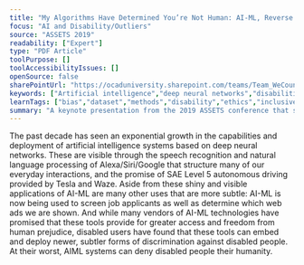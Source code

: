 ```yaml
---
title: "My Algorithms Have Determined You’re Not Human: AI-ML, Reverse Turing-Tests, and the Disability Experience"
focus: "AI and Disability/Outliers"
source: "ASSETS 2019"
readability: ["Expert"]
type: "PDF Article"
toolPurpose: []
toolAccessibilityIssues: []
openSource: false
sharePointUrl: "https://ocaduniversity.sharepoint.com/teams/Team_WeCount/Shared%20Documents/Resources%20and%20Tools/Literature%20(curated)/My%20Algorithms%20Have%20Determined%20You're%20Not%20Human.pdf"
keywords: ["Artificial intelligence","deep neural networks","disabilities","race","bias"]
learnTags: ["bias","dataset","methods","disability","ethics","inclusivePractice","machineLearning","smallData"]
summary: "A keynote presentation from the 2019 ASSETS conference that suggests diversity and inclusion need to introduced at the start of the AI-ML design process, rather than as an afterthought. "
---
```

The past decade has seen an exponential growth in the capabilities and deployment of artificial intelligence systems based on deep neural networks. These are visible through the speech recognition and natural language processing of Alexa/Siri/Google that structure many of our everyday interactions, and the promise of SAE Level 5 autonomous driving provided by Tesla and Waze. Aside from these shiny and visible applications of AI-ML are many other uses that are more subtle: AI-ML is now being used to screen job applicants as well as determine which web ads we are shown. And while many vendors of AI-ML technologies have promised that these tools provide for greater access and freedom from human prejudice, disabled users have found that these tools can embed and deploy newer, subtler forms of discrimination against disabled people. At their worst, AIML systems can deny disabled people their humanity.
